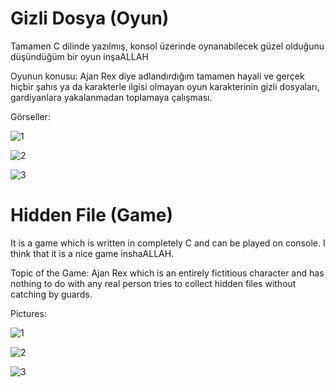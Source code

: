 # Gizli Dosya (Oyun)
Tamamen C dilinde yazılmış, konsol üzerinde oynanabilecek güzel olduğunu düşündüğüm bir oyun inşaALLAH

Oyunun konusu: Ajan Rex diye adlandırdığım tamamen hayali ve gerçek hiçbir şahıs ya da karakterle ilgisi olmayan oyun karakterinin gizli dosyaları, gardiyanlara yakalanmadan toplamaya çalışması.

Görseller:


![1](https://user-images.githubusercontent.com/38917909/74276496-e1c37300-4d26-11ea-9ffe-5da09e786a00.png)

![2](https://user-images.githubusercontent.com/38917909/74276486-df611900-4d26-11ea-848b-ae17043eb240.png)

![3](https://user-images.githubusercontent.com/38917909/74276231-61047700-4d26-11ea-9b59-25c24d87ebd8.PNG)


# Hidden File (Game)
It is a game which is written in completely C and can be played on console. I think that it is a nice game inshaALLAH.

Topic of the Game: Ajan Rex which is an entirely fictitious character and has nothing to do with any real person tries to collect hidden files without catching by guards.

Pictures:


![1](https://user-images.githubusercontent.com/38917909/74276496-e1c37300-4d26-11ea-9ffe-5da09e786a00.png)

![2](https://user-images.githubusercontent.com/38917909/74276486-df611900-4d26-11ea-848b-ae17043eb240.png)

![3](https://user-images.githubusercontent.com/38917909/74276231-61047700-4d26-11ea-9b59-25c24d87ebd8.PNG)
